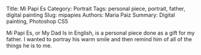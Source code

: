 Title: Mi Papi Es
Category: Portrait
Tags: personal piece, portrait, father, digital painting
Slug: mipapies
Authors: Maria Paiz
Summary: Digital painting, Photoshop CS5

Mi Papi Es, or My Dad Is in English, is a personal piece done as a gift for my father. I wanted to portray his warm smile and then remind him of all of the things he is to me.


